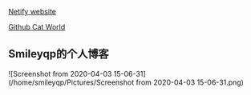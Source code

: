 [Netify website](https://smileyqp.netlify.com/)

[Github Cat World](https://smileyqp.github.io/)

## Smileyqp的个人博客

![Screenshot from 2020-04-03 15-06-31](/home/smileyqp/Pictures/Screenshot from 2020-04-03 15-06-31.png)

